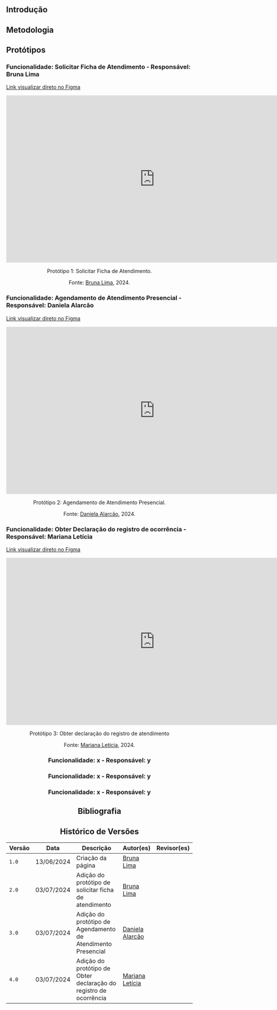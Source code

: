## Introdução

## Metodologia

## Protótipos

### Funcionalidade: Solicitar Ficha de Atendimento - Responsável: Bruna Lima

[Link visualizar direto no Figma](https://www.figma.com/proto/NZpR1a6YDQK0aK86sxKgVp/Solicitar-Ficha-de-Atendimento---IHC?node-id=1-2&starting-point-node-id=1%3A2&t=Pm3U5IHXZRJ0hO03-1)

<center>

<iframe style="border: 1px solid rgba(0, 0, 0, 0.1);" width="800" height="450" src="https://www.figma.com/embed?embed_host=share&url=https%3A%2F%2Fwww.figma.com%2Fproto%2FNZpR1a6YDQK0aK86sxKgVp%2FSolicitar-Ficha-de-Atendimento---IHC%3Fnode-id%3D1-2%26starting-point-node-id%3D1%253A2%26t%3DPm3U5IHXZRJ0hO03-1" allowfullscreen></iframe>

<p>Protótipo 1: Solicitar Ficha de Atendimento.</p>

Fonte: [Bruna Lima](https://github.com/libruna), 2024.

</center>

### Funcionalidade: Agendamento de Atendimento Presencial - Responsável: Daniela Alarcão

[Link visualizar direto no Figma](https://www.figma.com/proto/JIIFWQjp7pdBWPl4Jx7jgU/Agendamento-de-Atendimento-Presencial---IHC?node-id=1-2&starting-point-node-id=1%3A2)

<center>

<iframe style="border: 1px solid rgba(0, 0, 0, 0.1);" width="800" height="450" src="https://www.figma.com/embed?embed_host=share&url=https%3A%2F%2Fwww.figma.com%2Fproto%2FJIIFWQjp7pdBWPl4Jx7jgU%2FAgendamento-de-Atendimento-Presencial---IHC%3Fnode-id%3D1-2%26starting-point-node-id%3D1%253A2%26t%3DZT2tHCOXPco63hu2-1" allowfullscreen></iframe>

<p>Protótipo 2: Agendamento de Atendimento Presencial.</p>

Fonte: [Daniela Alarcão](https://github.com/danialarcao), 2024.

</center>

### Funcionalidade: Obter Declaração do registro de ocorrência - Responsável: Mariana Letícia

[Link visualizar direto no Figma](https://www.figma.com/design/Njelyeqc5J3pMRurbkwhyJ/Funcionalidade-Mari?node-id=0-1&t=t9W9vjuEwE3jjSxq-1)

<center>

<iframe style="border: 1px solid rgba(0, 0, 0, 0.1);" width="800" height="450" src="https://www.figma.com/embed?embed_host=share&url=https%3A%2F%2Fwww.figma.com%2Fdesign%2FNjelyeqc5J3pMRurbkwhyJ%2FFuncionalidade-Mari%3Fnode-id%3D0-1%26t%3Dt9W9vjuEwE3jjSxq-1" allowfullscreen></iframe>

<p>Protótipo 3: Obter declaração do registro de atendimento</p>

Fonte: [Mariana Letícia](https://github.com/Marianannn), 2024.

### Funcionalidade: x - Responsável: y
### Funcionalidade: x - Responsável: y
### Funcionalidade: x - Responsável: y

## Bibliografia

## Histórico de Versões

| Versão  | Data       | Descrição                 | Autor(es)                   | Revisor(es)                                    |
| ------- | :--------: | ------------------------- | --------------------------- | ---------------------------------------------- |
| `1.0`   | 13/06/2024 | Criação da página         | [Bruna Lima](https://github.com/libruna) | |
| `2.0`   | 03/07/2024 | Adição do protótipo de solicitar ficha de atendimento   | [Bruna Lima](https://github.com/libruna) | |
| `3.0`   | 03/07/2024 | Adição do protótipo de Agendamento de Atendimento Presencial   | [Daniela Alarcão](https://github.com/danialarcao) | |
| `4.0`   | 03/07/2024 | Adição do protótipo de Obter declaração do registro de ocorrência   | [Mariana Letícia](https://github.com/Marianannn) | |